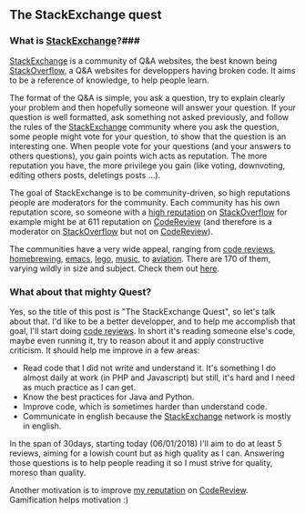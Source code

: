 ## The StackExchange quest ##

### What is [StackExchange](https://stackexchange.com/)?###
[StackExchange](https://stackexchange.com/) is a community of Q&A websites, the best known being [StackOverflow](https://stackoverflow.com/), a Q&A websites for developpers having broken code. It aims to be a reference of knowledge, to help people learn.

The format of the Q&A is simple, you ask a question, try to explain clearly your problem and then hopefully someone will answer your question. If your question is well formatted, ask something not asked previously, and follow the rules of the [StackExchange](https://stackexchange.com/) community where you ask the question, some people might vote for your question, to show that the question is an interesting one. When people vote for your questions (and your answers to others questions), you gain points wich acts as reputation. The more reputation you have, the more privilege you gain (like voting, downvoting, editing others posts, deletings posts ...).  

The goal of StackExchange is to be community-driven, so high reputations people are moderators for the community. Each community has his own reputation score, so someone with a [high reputation](https://stackexchange.com/users/11683/jon-skeet?tab=accounts) on [StackOverflow](https://stackoverflow.com/) for example might be at 611 reputation on [CodeReview](https://codereview.stackexchange.com/) (and therefore is a moderator on [StackOverflow](https://stackoverflow.com/) but not on [CodeReview](https://codereview.stackexchange.com/)).

The communities have a very wide appeal, ranging from [code reviews](https://codereview.stackexchange.com/), [homebrewing](https://homebrew.stackexchange.com/), [emacs](https://emacs.stackexchange.com/), [lego](https://bricks.stackexchange.com/), [music](https://music.stackexchange.com/), to [aviation](https://aviation.stackexchange.com/). There are 170 of them, varying wildly in size and subject. Check them out [here](https://stackexchange.com/sites#).

### What about that mighty Quest? ###

Yes, so the title of this post is "The StackExchange Quest", so let's talk about that. I'd like to be a better developper, and to help me accomplish that goal, I'll start doing [code reviews](https://codereview.stackexchange.com/). In short it's reading someone else's code, maybe even running it, try to reason about it and apply constructive criticism. It should help me improve in a few areas:

- Read code that I did not write and understand it. It's something I do almost daily at work (in PHP and Javascript) but still, it's hard and I need as much practice as I can get.
- Know the best practices for Java and Python.
- Improve code, which is sometimes harder than understand code.
- Communicate in english because the [StackExchange](https://stackexchange.com/) network is mostly in english.

In the span of 30days, starting today (06/01/2018) I'll aim to do at least 5 reviews, aiming for a lowish count but as high quality as I can. Answering those questions is to help people reading it so I must strive for quality, moreso than quality.

Another motivation is to improve [my reputation](https://codereview.stackexchange.com/users/87312/julien-rous%c3%a9) on [CodeReview](https://codereview.stackexchange.com/). Gamification helps motivation :)


